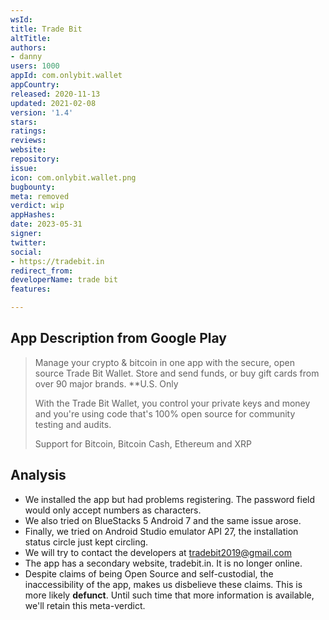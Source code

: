 ```yaml
---
wsId: 
title: Trade Bit
altTitle: 
authors:
- danny
users: 1000
appId: com.onlybit.wallet
appCountry: 
released: 2020-11-13
updated: 2021-02-08
version: '1.4'
stars: 
ratings: 
reviews: 
website: 
repository: 
issue: 
icon: com.onlybit.wallet.png
bugbounty: 
meta: removed
verdict: wip
appHashes: 
date: 2023-05-31
signer: 
twitter: 
social:
- https://tradebit.in
redirect_from: 
developerName: trade bit
features: 

---
```


## App Description from Google Play 

> Manage your crypto & bitcoin in one app with the secure, open source Trade Bit Wallet. Store and send funds, or buy gift cards from over 90 major brands. **U.S. Only
>
> With the Trade Bit Wallet, you control your private keys and money and you're using code that's 100% open source for community testing and audits.
>
> Support for Bitcoin, Bitcoin Cash, Ethereum and XRP

## Analysis 

- We installed the app but had problems registering. The password field would only accept numbers as characters.
- We also tried on BlueStacks 5 Android 7 and the same issue arose. 
- Finally, we tried on Android Studio emulator API 27, the installation status circle just kept circling. 
- We will try to contact the developers at tradebit2019@gmail.com
- The app has a secondary website, tradebit.in. It is no longer online. 
- Despite claims of being Open Source and self-custodial, the inaccessibility of the app, makes us disbelieve these claims. This is more likely **defunct**. Until such time that more information is available, we'll retain this meta-verdict.
